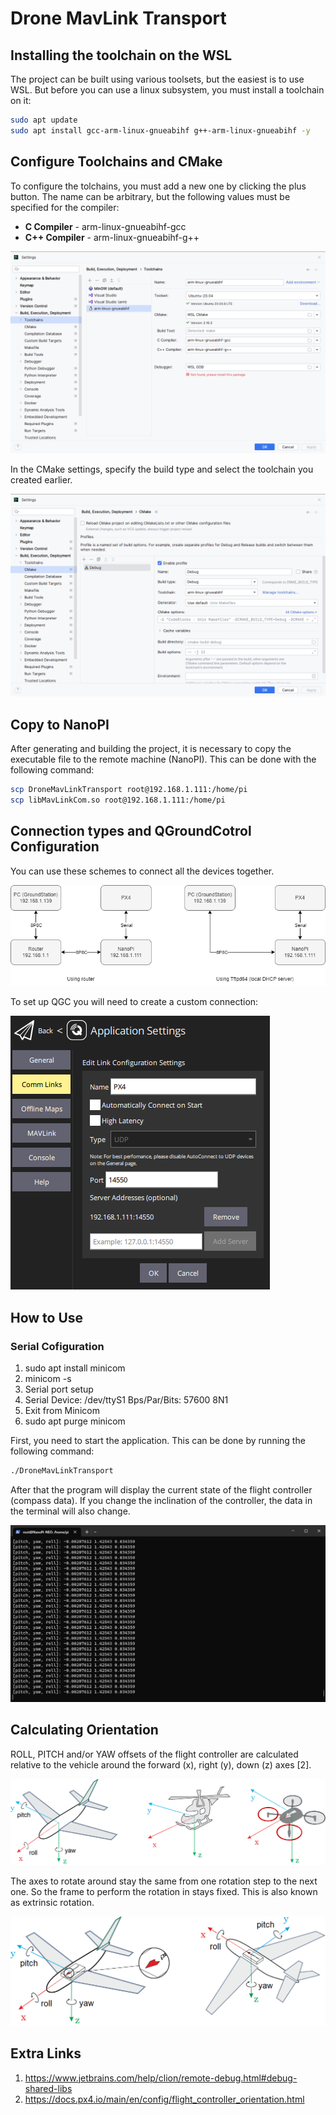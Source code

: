 # Drone MavLink Transport

## Installing the toolchain on the WSL

The project can be built using various toolsets, but the easiest is to use WSL. But before you can use a linux
subsystem, you must install a toolchain on it:
```bash
sudo apt update
sudo apt install gcc-arm-linux-gnueabihf g++-arm-linux-gnueabihf -y
```

## Configure Toolchains and CMake

To configure the tolchains, you must add a new one by clicking the plus button. The name can be arbitrary,
but the following values must be specified for the compiler:

* **C Compiler** - arm-linux-gnueabihf-gcc
* **C++ Compiler** - arm-linux-gnueabihf-g++

![ToolchainSettings](./docs/images/toolchain-settings.png)

In the CMake settings, specify the build type and select the toolchain you created earlier.

![CmakeSettings](./docs/images/cmake-settings.png)

## Copy to NanoPI

After generating and building the project, it is necessary to copy the executable file to the remote machine (NanoPI).
This can be done with the following command:
```bash
scp DroneMavLinkTransport root@192.168.1.111:/home/pi
scp libMavLinkCom.so root@192.168.1.111:/home/pi
```

## Connection types and QGroundCotrol Configuration

You can use these schemes to connect all the devices together.

![ConnectionTypes](./docs/images/connection-types.png)

To set up QGC you will need to create a custom connection:

![QGC](./docs/images/qgc.png)


## How to Use

### Serial Cofiguration
1. sudo apt install minicom
2. minicom -s
3. Serial port setup
4. Serial Device: /dev/ttyS1 Bps/Par/Bits: 57600 8N1
5. Exit from Minicom
6. sudo apt purge minicom

First, you need to start the application. This can be done by running the following command:
```bash
./DroneMavLinkTransport
```

After that the program will display the current state of the flight controller (compass data). If you change the inclination of the controller, the data in the terminal will also change.

![AttitudeVehicleState](./docs/images/attitude-vehicle-state.png)

## Calculating Orientation

ROLL, PITCH and/or YAW offsets of the flight controller are calculated relative to the vehicle around the forward (x), right (y), down (z) axes [2].

![FrameHeading](./docs/images/frame-heading.png)

The axes to rotate around stay the same from one rotation step to the next one. So the frame to perform the rotation in stays fixed. This is also known as extrinsic rotation. 

![FrameControllerOrientation](./docs/images/fc_orientation.png)

## Extra Links 

1. https://www.jetbrains.com/help/clion/remote-debug.html#debug-shared-libs
2. https://docs.px4.io/main/en/config/flight_controller_orientation.html